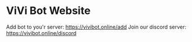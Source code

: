 # ViVi Bot Website
Add bot to you'r server: https://vivibot.online/add
Join our discord server: https://vivibot.online/discord